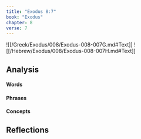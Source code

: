 ```yaml
---
title: "Exodus 8:7"
book: "Exodus"
chapter: 8
verse: 7
---
```

![[/Greek/Exodus/008/Exodus-008-007G.md#Text]]
![[/Hebrew/Exodus/008/Exodus-008-007H.md#Text]]

## Analysis

#### Words

#### Phrases

#### Concepts

## Reflections
